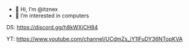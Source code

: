 - 👋 Hi, I’m @itznex
- 👀 I’m interested in computers

DS: https://discord.gg/h8kWXjCH84

YT: https://www.youtube.com/channel/UCdmZs_iY1lFuDY36NTopKVA
